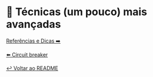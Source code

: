 # 🦸 Técnicas (um pouco) mais avançadas

[Referências e Dicas ➡️](referencias.md)

[⬅️ Circuit breaker](breaker.md)

[↩️ Voltar ao README ](README.md)